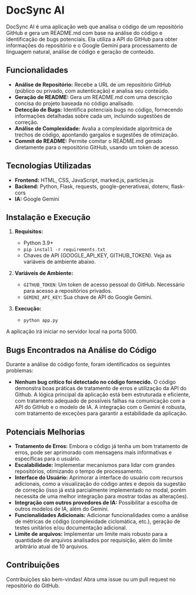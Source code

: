# DocSync AI

DocSync AI é uma aplicação web que analisa o código de um repositório GitHub e gera um README.md com base na análise do código e identificação de bugs potenciais. Ela utiliza a API do GitHub para obter informações do repositório e o Google Gemini para processamento de linguagem natural, análise de código e geração de conteúdo.

## Funcionalidades

* **Análise de Repositório:**  Recebe a URL de um repositório GitHub (público ou privado, com autenticação) e analisa seu conteúdo.
* **Geração de README:** Gera um README.md com uma descrição concisa do projeto baseada no código analisado.
* **Detecção de Bugs:** Identifica potenciais bugs no código, fornecendo informações detalhadas sobre cada um, incluindo sugestões de correção.
* **Análise de Complexidade:** Avalia a complexidade algorítmica de trechos de código, apontando gargalos e sugestões de otimização.
* **Commit de README:** Permite comitar o README.md gerado diretamente para o repositório GitHub, usando um token de acesso.      

## Tecnologias Utilizadas

* **Frontend:** HTML, CSS, JavaScript, marked.js, particles.js
* **Backend:** Python, Flask, requests, google-generativeai, dotenv, flask-cors
* **IA:** Google Gemini

## Instalação e Execução

1. **Requisitos:**
    * Python 3.9+
    * `pip install -r requirements.txt`
    * Chaves de API (GOOGLE_API_KEY, GITHUB_TOKEN). Veja as variáveis de ambiente abaixo.

2. **Variáveis de Ambiente:**
    * `GITHUB_TOKEN`: Um token de acesso pessoal do GitHub.  Necessário para acesso a repositórios privados.
    * `GEMINI_API_KEY`: Sua chave de API do Google Gemini.

3. **Execução:**
    * `python app.py`

A aplicação irá iniciar no servidor local na porta 5000.

## Bugs Encontrados na Análise do Código

Durante a análise do código fonte, foram identificados os seguintes problemas:

* **Nenhum bug crítico foi detectado no código fornecido.** O código demonstra boas práticas de tratamento de erros e utilização da API do Github.  A lógica principal da aplicação está bem estruturada e eficiente, com tratamento adequado de possíveis falhas na comunicação com a API do GitHub e o modelo de IA.  A integração com o Gemini é robusta, com tratamento de exceções para garantir 
a estabilidade da aplicação.

## Potenciais Melhorias

* **Tratamento de Erros:** Embora o código já tenha um bom tratamento de erros, pode ser aprimorado com mensagens mais informativas e específicas para o usuário.
* **Escalabilidade:**  Implementar mecanismos para lidar com grandes repositórios, otimizando o tempo de processamento.
* **Interface do Usuário:** Aprimorar a interface do usuário com recursos adicionais, como a visualização do código antes e depois da sugestão de correção (isso já está parcialmente implementado no modal, porém necessita de uma melhor integração para mostrar todas as alterações).
* **Integração com outros provedores de IA:**  Possibilitar a escolha de outros modelos de IA, além do Gemini.
* **Funcionalidades Adicionais:** Adicionar funcionalidades como a análise de métricas de código (complexidade ciclomática, etc.), geração de testes unitários e/ou documentação adicional.
* **Limite de arquivos:** Implementar um limite mais robusto para a quantidade de arquivos analisados por requisição, além do limite arbitrário atual de 10 arquivos.



## Contribuições

Contribuições são bem-vindas!  Abra uma issue ou um pull request no repositório do GitHub.
